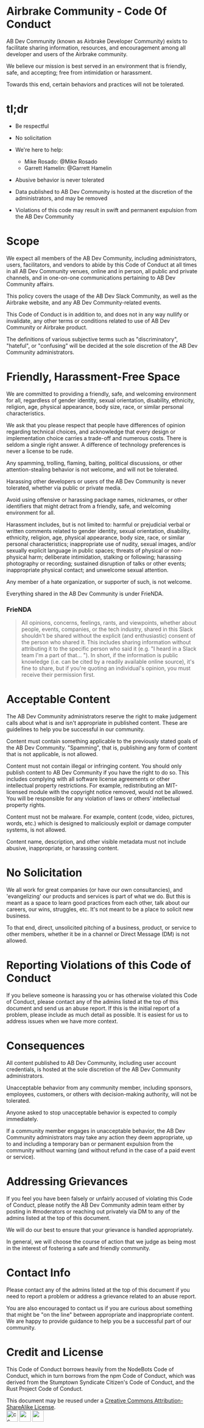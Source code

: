 # Airbrake Community - Code Of Conduct

AB Dev Community (known as Airbrake Developer Community) exists to facilitate sharing information, resources, and encouragement among all developer and users of the Airbrake community.

We believe our mission is best served in an environment that is friendly, safe, and accepting; free from intimidation or harassment.

Towards this end, certain behaviors and practices will not be tolerated.

# tl;dr
* Be respectful
* No solicitation
* We're here to help:
  - Mike Rosado: @Mike Rosado
  - Garrett Hamelin: @Garrett Hamelin 

* Abusive behavior is never tolerated
* Data published to AB Dev Community is hosted at the discretion of the administrators, and may be removed
* Violations of this code may result in swift and permanent expulsion from the AB Dev Community

# Scope
We expect all members of the AB Dev Community, including administrators, users, facilitators, and vendors to abide by this Code of Conduct at all times in all AB Dev Community venues, online and in person, all public and private channels, and in one-on-one communications pertaining to AB Dev Community affairs.

This policy covers the usage of the AB Dev Slack Community, as well as the Airbrake website, and any AB Dev Community-related events.

This Code of Conduct is in addition to, and does not in any way nullify or invalidate, any other terms or conditions related to use of AB Dev Community or Airbrake product.

The definitions of various subjective terms such as "discriminatory", "hateful", or "confusing" will be decided at the sole discretion of the AB Dev Community administrators.

# Friendly, Harassment-Free Space
We are committed to providing a friendly, safe, and welcoming environment for all, regardless of gender identity, sexual orientation, disability, ethnicity, religion, age, physical appearance, body size, race, or similar personal characteristics.

We ask that you please respect that people have differences of opinion regarding technical choices, and acknowledge that every design or implementation choice carries a trade-off and numerous costs. There is seldom a single right answer. A difference of technology preferences is never a license to be rude.

Any spamming, trolling, flaming, baiting, political discussions, or other attention-stealing behavior is not welcome, and will not be tolerated.

Harassing other developers or users of the AB Dev Community is never tolerated, whether via public or private media.

Avoid using offensive or harassing package names, nicknames, or other identifiers that might detract from a friendly, safe, and welcoming environment for all.

Harassment includes, but is not limited to: harmful or prejudicial verbal or written comments related to gender identity, sexual orientation, disability, ethnicity, religion, age, physical appearance, body size, race, or similar personal characteristics; inappropriate use of nudity, sexual images, and/or sexually explicit language in public spaces; threats of physical or non-physical harm; deliberate intimidation, stalking or following; harassing photography or recording; sustained disruption of talks or other events; inappropriate physical contact; and unwelcome sexual attention.

Any member of a hate organization, or supporter of such, is not welcome.

Everything shared in the AB Dev Community is under FrieNDA. 
### FrieNDA
> All opinions, concerns, feelings, rants, and viewpoints, whether about people, events, companies, or the tech industry, shared in this Slack shouldn't be shared without the explicit (and enthusiastic) consent of the person who shared it. This includes sharing information without attributing it to the specific person who said it (e.g. "I heard in a Slack team I'm a part of that... "). In short, if the information is public knowledge (i.e. can be cited by a readily available online source), it's fine to share, but if you're quoting an individual's opinion, you must receive their permission first.


# Acceptable Content
The AB Dev Community administrators reserve the right to make judgement calls about what is and isn't appropriate in published content. These are guidelines to help you be successful in our community.

Content must contain something applicable to the previously stated goals of the AB Dev Community. "Spamming", that is, publishing any form of content that is not applicable, is not allowed.

Content must not contain illegal or infringing content. You should only publish content to AB Dev Community if you have the right to do so. This includes complying with all software license agreements or other intellectual property restrictions. For example, redistributing an MIT-licensed module with the copyright notice removed, would not be allowed. You will be responsible for any violation of laws or others’ intellectual property rights.

Content must not be malware. For example, content (code, video, pictures, words, etc.) which is designed to maliciously exploit or damage computer systems, is not allowed.

Content name, description, and other visible metadata must not include abusive, inappropriate, or harassing content.

# No Solicitation
We all work for great companies (or have our own consultancies), and 'evangelizing' our products and services is part of what we do. But this is meant as a space to learn good practices from each other, talk about our careers, our wins, struggles, etc. It's not meant to be a place to solicit new business.

To that end, direct, unsolicited pitching of a business, product, or service to other members, whether it be in a channel or Direct Message (DM) is not allowed.

# Reporting Violations of this Code of Conduct
If you believe someone is harassing you or has otherwise violated this Code of Conduct, please contact any of the admins listed at the top of this document and send us an abuse report. If this is the initial report of a problem, please include as much detail as possible. It is easiest for us to address issues when we have more context.

# Consequences
All content published to AB Dev Community, including user account credentials, is hosted at the sole discretion of the AB Dev Community administrators.

Unacceptable behavior from any community member, including sponsors, employees, customers, or others with decision-making authority, will not be tolerated.

Anyone asked to stop unacceptable behavior is expected to comply immediately.

If a community member engages in unacceptable behavior, the AB Dev Community administrators may take any action they deem appropriate, up to and including a temporary ban or permanent expulsion from the community without warning (and without refund in the case of a paid event or service).

# Addressing Grievances
If you feel you have been falsely or unfairly accused of violating this Code of Conduct, please notify the AB Dev Community admin team either by posting in #moderators or reaching out privately via DM to any of the admins listed at the top of this document.

We will do our best to ensure that your grievance is handled appropriately.

In general, we will choose the course of action that we judge as being most in the interest of fostering a safe and friendly community.

# Contact Info
Please contact any of the admins listed at the top of this document if you need to report a problem or address a grievance related to an abuse report.

You are also encouraged to contact us if you are curious about something that might be "on the line" between appropriate and inappropriate content. We are happy to provide guidance to help you be a successful part of our community.

# Credit and License
This Code of Conduct borrows heavily from the NodeBots Code of Conduct, which in turn borrows from the npm Code of Conduct, which was derived from the Stumptown Syndicate Citizen's Code of Conduct, and the Rust Project Code of Conduct.

This document may be reused under a <a href="https://creativecommons.org/licenses/by-sa/4.0/">Creative Commons Attribution-ShareAlike License</a>.<br>
<span class="cc-license-icons">
<span id="cc-logo" class="icon"><img alt="cc logo" src="https://creativecommons.org/images/deed/cc_icon_white_x2.png" width="30" height="30"></span>
<span id="cc-attribution" class="icon"><img src="https://creativecommons.org/images/deed/attribution_icon_white_x2.png" width="30" height="30"></span>
<span id="cc-icon-sa" class="icon"><img src="https://creativecommons.org/images/deed/sa_white_x2.png" width="30" height="30"></span>
</span>

